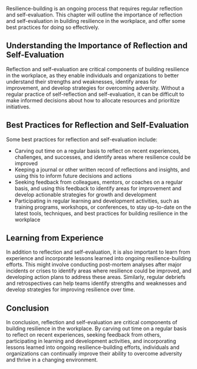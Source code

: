 
Resilience-building is an ongoing process that requires regular reflection and self-evaluation. This chapter will outline the importance of reflection and self-evaluation in building resilience in the workplace, and offer some best practices for doing so effectively.

Understanding the Importance of Reflection and Self-Evaluation
--------------------------------------------------------------

Reflection and self-evaluation are critical components of building resilience in the workplace, as they enable individuals and organizations to better understand their strengths and weaknesses, identify areas for improvement, and develop strategies for overcoming adversity. Without a regular practice of self-reflection and self-evaluation, it can be difficult to make informed decisions about how to allocate resources and prioritize initiatives.

Best Practices for Reflection and Self-Evaluation
-------------------------------------------------

Some best practices for reflection and self-evaluation include:

* Carving out time on a regular basis to reflect on recent experiences, challenges, and successes, and identify areas where resilience could be improved
* Keeping a journal or other written record of reflections and insights, and using this to inform future decisions and actions
* Seeking feedback from colleagues, mentors, or coaches on a regular basis, and using this feedback to identify areas for improvement and develop actionable strategies for growth and development
* Participating in regular learning and development activities, such as training programs, workshops, or conferences, to stay up-to-date on the latest tools, techniques, and best practices for building resilience in the workplace

Learning from Experience
------------------------

In addition to reflection and self-evaluation, it is also important to learn from experience and incorporate lessons learned into ongoing resilience-building efforts. This might involve conducting post-mortem analyses after major incidents or crises to identify areas where resilience could be improved, and developing action plans to address these areas. Similarly, regular debriefs and retrospectives can help teams identify strengths and weaknesses and develop strategies for improving resilience over time.

Conclusion
----------

In conclusion, reflection and self-evaluation are critical components of building resilience in the workplace. By carving out time on a regular basis to reflect on recent experiences, seeking feedback from others, participating in learning and development activities, and incorporating lessons learned into ongoing resilience-building efforts, individuals and organizations can continually improve their ability to overcome adversity and thrive in a changing environment.
